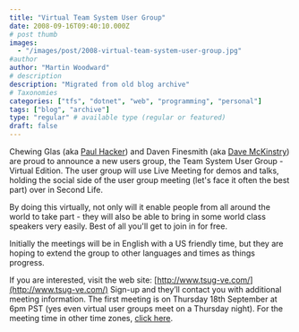 ```yaml
---
title: "Virtual Team System User Group"
date: 2008-09-16T09:40:10.000Z
# post thumb
images:
  - "/images/post/2008-virtual-team-system-user-group.jpg"
#author
author: "Martin Woodward"
# description
description: "Migrated from old blog archive"
# Taxonomies
categories: ["tfs", "dotnet", "web", "programming", "personal"]
tags: ["blog", "archive"]
type: "regular" # available type (regular or featured)
draft: false
---
```

[](http://www.tsug-ve.com/)  

Chewing Glas (aka [Paul Hacker](http://phacker.wordpress.com/)) and Daven Finesmith (aka [Dave McKinstry](http://weblogs.asp.net/dmckinstry)) are proud to announce a new users group, the Team System User Group - Virtual Edition.  The user group will use Live Meeting for demos and talks, holding the social side of the user group meeting (let's face it often the best part) over in Second Life.  

By doing this virtually, not only will it enable people from all around the world to take part - they will also be able to bring in some world class speakers very easily.  Best of all you'll get to join in for free.  

Initially the meetings will be in English with a US friendly time, but they are hoping to extend the group to other languages and times as things progress.  

If you are interested, visit the web site:  [http://www.tsug-ve.com/](http://www.tsug-ve.com/)  Sign-up and they’ll contact you with additional meeting information.  The first meeting is on Thursday 18th September at 6pm PST (yes even virtual user groups meet on a Thursday night).  For the meeting time in other time zones, [click here](http://www.timeanddate.com/worldclock/fixedtime.html?day=18&month=9&year=2008&hour=18&min=0&sec=0&p1=234).